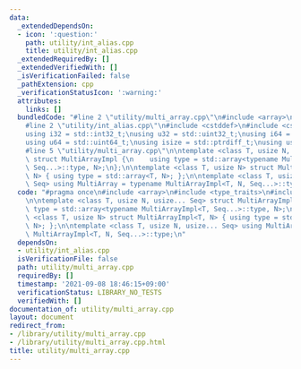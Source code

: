 ```yaml
---
data:
  _extendedDependsOn:
  - icon: ':question:'
    path: utility/int_alias.cpp
    title: utility/int_alias.cpp
  _extendedRequiredBy: []
  _extendedVerifiedWith: []
  _isVerificationFailed: false
  _pathExtension: cpp
  _verificationStatusIcon: ':warning:'
  attributes:
    links: []
  bundledCode: "#line 2 \"utility/multi_array.cpp\"\n#include <array>\n#include <type_traits>\n\
    #line 2 \"utility/int_alias.cpp\"\n#include <cstddef>\n#include <cstdint>\n\n\
    using i32 = std::int32_t;\nusing u32 = std::uint32_t;\nusing i64 = std::int64_t;\n\
    using u64 = std::uint64_t;\nusing isize = std::ptrdiff_t;\nusing usize = std::size_t;\n\
    #line 5 \"utility/multi_array.cpp\"\n\ntemplate <class T, usize N, usize... Seq>\
    \ struct MultiArrayImpl {\n    using type = std::array<typename MultiArrayImpl<T,\
    \ Seq...>::type, N>;\n};\n\ntemplate <class T, usize N> struct MultiArrayImpl<T,\
    \ N> { using type = std::array<T, N>; };\n\ntemplate <class T, usize N, usize...\
    \ Seq> using MultiArray = typename MultiArrayImpl<T, N, Seq...>::type;\n"
  code: "#pragma once\n#include <array>\n#include <type_traits>\n#include \"../utility/int_alias.cpp\"\
    \n\ntemplate <class T, usize N, usize... Seq> struct MultiArrayImpl {\n    using\
    \ type = std::array<typename MultiArrayImpl<T, Seq...>::type, N>;\n};\n\ntemplate\
    \ <class T, usize N> struct MultiArrayImpl<T, N> { using type = std::array<T,\
    \ N>; };\n\ntemplate <class T, usize N, usize... Seq> using MultiArray = typename\
    \ MultiArrayImpl<T, N, Seq...>::type;\n"
  dependsOn:
  - utility/int_alias.cpp
  isVerificationFile: false
  path: utility/multi_array.cpp
  requiredBy: []
  timestamp: '2021-09-08 18:46:15+09:00'
  verificationStatus: LIBRARY_NO_TESTS
  verifiedWith: []
documentation_of: utility/multi_array.cpp
layout: document
redirect_from:
- /library/utility/multi_array.cpp
- /library/utility/multi_array.cpp.html
title: utility/multi_array.cpp
---
```

